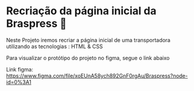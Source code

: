# Recriação da página inicial da Braspress :truck:



Neste Projeto iremos recriar a página inicial de uma transportadora utilizando as tecnologias : HTML & CSS

Para visualizar o protótipo do projeto no figma, segue o link abaixo 

Link figma: https://www.figma.com/file/xoEUnA58ych892GnF0rgAu/Braspress?node-id=0%3A1